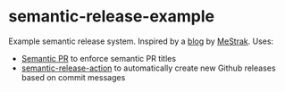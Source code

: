 # semantic-release-example
Example semantic release system. 
Inspired by a [blog](https://devpress.csdn.net/cicd/62eca57d89d9027116a11693.html#devmenu6) by [MeStrak](https://github.com/MeStrak).
Uses:
- [Semantic PR](https://github.com/Ezard/semantic-prs) to enforce semantic PR titles
- [semantic-release-action](https://github.com/cycjimmy/semantic-release-action) to automatically create new Github releases based on commit messages
